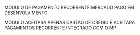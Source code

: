 MÓDULO DE PAGAMENTO RECORRENTE MERCADO PAGO EM DESENVOLVIMENTO

MÓDULO ACEITARA APENAS CARTÃO DE CRÉDIO E ACEITARA PAGAMENTOS RECORRENTE INTEGRADO COM O MP

